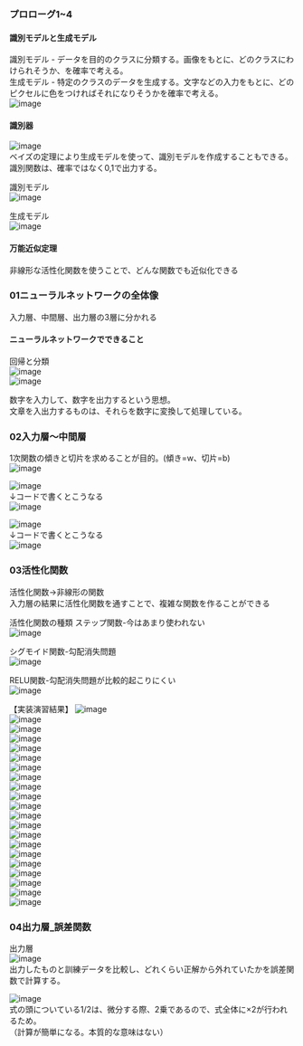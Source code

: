 ### プロローグ1~4  
#### 識別モデルと生成モデル
識別モデル - データを目的のクラスに分類する。画像をもとに、どのクラスにわけられそうか、を確率で考える。  
生成モデル - 特定のクラスのデータを生成する。文字などの入力をもとに、どのピクセルに色をつければそれになりそうかを確率で考える。  
![image](https://user-images.githubusercontent.com/20613753/139427260-243d3a83-4b33-4720-ac6c-adbaa7ce3639.png)  

#### 識別器
![image](https://user-images.githubusercontent.com/20613753/139427425-77aaf620-6564-4448-961a-3d419a86aebc.png)  
ベイズの定理により生成モデルを使って、識別モデルを作成することもできる。  
識別関数は、確率ではなく0,1で出力する。  

識別モデル  
![image](https://user-images.githubusercontent.com/20613753/139434340-8bea0d74-7f33-4f57-a928-bf89899413f4.png)  
  
生成モデル  
![image](https://user-images.githubusercontent.com/20613753/139434657-c700cc88-29f5-4827-baa5-b4b332b0d8ae.png)  

#### 万能近似定理
非線形な活性化関数を使うことで、どんな関数でも近似化できる

### 01ニューラルネットワークの全体像
入力層、中間層、出力層の3層に分かれる

#### ニューラルネットワークでできること
回帰と分類  
![image](https://user-images.githubusercontent.com/20613753/139438431-c5253760-fd30-4404-8756-fbf11c5cabfe.png)  
![image](https://user-images.githubusercontent.com/20613753/139438451-54cbc0ae-17a1-42aa-9cce-1124fd8663cd.png)
  
数字を入力して、数字を出力するという思想。  
文章を入出力するものは、それらを数字に変換して処理している。

### 02入力層～中間層
1次関数の傾きと切片を求めることが目的。(傾き=w、切片=b)  
![image](https://user-images.githubusercontent.com/20613753/139520309-9a708d43-0ee1-47ff-acbf-80b587cd66fb.png)  

![image](https://user-images.githubusercontent.com/20613753/139522252-11194e30-18ec-4647-9cfd-08020288e8cf.png)  
↓コードで書くとこうなる  
![image](https://user-images.githubusercontent.com/20613753/139522304-4f516378-da22-4a95-b3fe-cd9603d8e05c.png)  

![image](https://user-images.githubusercontent.com/20613753/139522322-293a00b2-0654-4612-ac9c-7bda720465e7.png)  
↓コードで書くとこうなる  
![image](https://user-images.githubusercontent.com/20613753/139522347-7576d736-15d0-4837-9a78-a8b13fe5ff2a.png)  

### 03活性化関数
活性化関数→非線形の関数  
入力層の結果に活性化関数を通すことで、複雑な関数を作ることができる  

活性化関数の種類
ステップ関数-今はあまり使われない  
![image](https://user-images.githubusercontent.com/20613753/139523109-b003b6e3-fcdb-46ad-9eef-612c78dc43e3.png)  
  
シグモイド関数-勾配消失問題  
![image](https://user-images.githubusercontent.com/20613753/139523122-5479118d-8729-4b95-babe-e1a0c94ba549.png)  
  
RELU関数-勾配消失問題が比較的起こりにくい  
![image](https://user-images.githubusercontent.com/20613753/139523144-3c3a96f4-c0f2-4c55-80b2-c8a1f25a5a66.png)  


【実装演習結果】
![image](https://user-images.githubusercontent.com/20613753/139523478-ed71b923-3254-4024-962e-03da9bc27125.png)  
![image](https://user-images.githubusercontent.com/20613753/139523489-0e1284f7-c659-45cf-b466-55cb0de48873.png)  
![image](https://user-images.githubusercontent.com/20613753/139523502-c0388b13-729d-4f32-a968-434ea82f04f3.png)  
![image](https://user-images.githubusercontent.com/20613753/139523551-0cc87198-05fa-416c-80ff-b9b893b24274.png)  
![image](https://user-images.githubusercontent.com/20613753/139523559-3af34597-20a5-4c5b-9621-4a32e08ab09a.png)  
![image](https://user-images.githubusercontent.com/20613753/139523576-776d1e38-2664-4d3c-9141-dab7685023e4.png)  
![image](https://user-images.githubusercontent.com/20613753/139523586-d05a11ef-4e7e-4123-bd4a-c3be7593dfdb.png)  
![image](https://user-images.githubusercontent.com/20613753/139523609-6cd19b25-260d-4580-934f-f82d51566ebb.png)  
![image](https://user-images.githubusercontent.com/20613753/139523617-d9ae7277-6233-4a67-b377-b507bc1380f1.png)  
![image](https://user-images.githubusercontent.com/20613753/139523633-b381239e-27fa-491b-8a31-8f3a15a00f77.png)  
![image](https://user-images.githubusercontent.com/20613753/139523637-1c3b9fcb-6548-47bd-897d-f1b62dad51c7.png)  
![image](https://user-images.githubusercontent.com/20613753/139523643-1292fa6b-73ea-4b2e-8780-d4f6c6cff919.png)  
![image](https://user-images.githubusercontent.com/20613753/139523650-010473f8-3f4c-4a18-af39-0833d5ab3523.png)  
![image](https://user-images.githubusercontent.com/20613753/139523653-8fd49c2c-c0e3-4fdc-97c5-70db64c9fd59.png)  
![image](https://user-images.githubusercontent.com/20613753/139523655-1bcffaca-7e40-4b78-a008-5944b67dac53.png)  
![image](https://user-images.githubusercontent.com/20613753/139523657-88a4cf9e-b86c-45ec-b0f7-a00e0a790f05.png)  
![image](https://user-images.githubusercontent.com/20613753/139523668-c7fbd48b-24a0-4b04-9f7a-bb82de05f86c.png)  
![image](https://user-images.githubusercontent.com/20613753/139523675-4a2b12f6-2b7d-4b72-8d13-8a25e3c4cab7.png)  
![image](https://user-images.githubusercontent.com/20613753/139523680-9e304aa6-1083-4c36-8dc8-febdfe28b79a.png)  
![image](https://user-images.githubusercontent.com/20613753/139523682-b71cdb17-2698-451d-af09-890d2283315c.png)  
![image](https://user-images.githubusercontent.com/20613753/139523685-4595b289-5d53-42f7-9601-a3b6935d4827.png)

### 04出力層_誤差関数
出力層  
![image](https://user-images.githubusercontent.com/20613753/139523794-11be6523-b99e-4bad-a6e1-855f70cead24.png)  
出力したものと訓練データを比較し、どれくらい正解から外れていたかを誤差関数で計算する。  

![image](https://user-images.githubusercontent.com/20613753/139523911-d4f8cc84-289b-44db-8139-76b3055d69ae.png)  
式の頭についている1/2は、微分する際、2乗であるので、式全体に×2が行われるため。  
（計算が簡単になる。本質的な意味はない）


